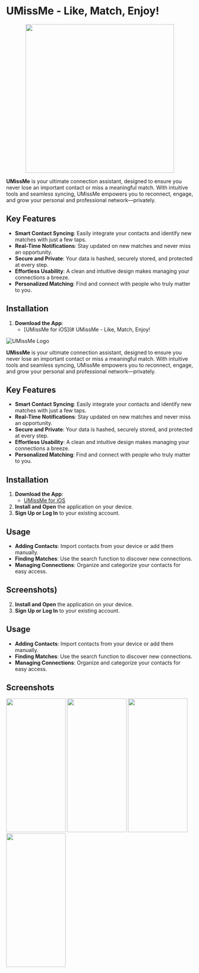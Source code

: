 # UMissMe - Like, Match, Enjoy!


<div align="center">
  <img src="https://github.com/user-attachments/assets/9a02357f-151d-41bf-9866-5bcd71652c6f" width="400" height="400">
</div>

**UMissMe** is your ultimate connection assistant, designed to ensure you never lose an important contact or miss a meaningful match. With intuitive tools and seamless syncing, UMissMe empowers you to reconnect, engage, and grow your personal and professional network—privately.

## Key Features

- **Smart Contact Syncing**: Easily integrate your contacts and identify new matches with just a few taps.
- **Real-Time Notifications**: Stay updated on new matches and never miss an opportunity.
- **Secure and Private**: Your data is hashed, securely stored, and protected at every step.
- **Effortless Usability**: A clean and intuitive design makes managing your connections a breeze.
- **Personalized Matching**: Find and connect with people who truly matter to you.

## Installation

1. **Download the App**:
   - [UMissMe for iOS](# UMissMe - Like, Match, Enjoy!

![UMissMe Logo](https://github.com/user-attachments/assets/9a02357f-151d-41bf-9866-5bcd71652c6f)

**UMissMe** is your ultimate connection assistant, designed to ensure you never lose an important contact or miss a meaningful match. With intuitive tools and seamless syncing, UMissMe empowers you to reconnect, engage, and grow your personal and professional network—privately.

## Key Features

- **Smart Contact Syncing**: Easily integrate your contacts and identify new matches with just a few taps.
- **Real-Time Notifications**: Stay updated on new matches and never miss an opportunity.
- **Secure and Private**: Your data is hashed, securely stored, and protected at every step.
- **Effortless Usability**: A clean and intuitive design makes managing your connections a breeze.
- **Personalized Matching**: Find and connect with people who truly matter to you.

## Installation

1. **Download the App**:
   - [UMissMe for iOS](https://apps.apple.com/rs/app/umissme/id6739089315)
2. **Install and Open** the application on your device.
3. **Sign Up or Log In** to your existing account.

## Usage

- **Adding Contacts**: Import contacts from your device or add them manually.
- **Finding Matches**: Use the search function to discover new connections.
- **Managing Connections**: Organize and categorize your contacts for easy access.

## Screenshots)
2. **Install and Open** the application on your device.
3. **Sign Up or Log In** to your existing account.

## Usage

- **Adding Contacts**: Import contacts from your device or add them manually.
- **Finding Matches**: Use the search function to discover new connections.
- **Managing Connections**: Organize and categorize your contacts for easy access.

## Screenshots

<img src= "https://github.com/user-attachments/assets/1a417330-96c6-478e-8956-81ae07b36d7f" width="160" height="360"> <img src= "https://github.com/user-attachments/assets/cd268b00-2acf-40bf-8c8f-549c0d63ed23" width="160" height="360">
<img src= "https://github.com/user-attachments/assets/50628de0-fa34-4bff-8c9c-92816e89f128" width="160" height="360"> <img src= "https://github.com/user-attachments/assets/303c63e5-4cbc-47c7-8d1d-9ea2605df15f" width="160" height="360">

